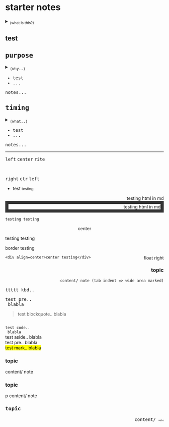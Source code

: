 

<h1>starter notes</h1>
<details>
    <summary>        
        <sub>
            (what is this?)
        </sub>
    </summary>
        <div>
            <sub>
                intrapreneur canvas, capture expectations, build common understanding of "the big picture around the work"
            </sub>
        </div>
</details>

<h2>test</h2>

<div>
    <kbd align=left>
        <h2>purpose</h2>
        <details>            
            <summary>
                <sub>
                    (why..)
                </sub>                    
            </summary>  
            
* <sub>ca what value/ impact/ outcome is desired? </sub>
* <sub>_ca_ what contribution from team is desired?</sub>
           
</details>  

* test
* ...
               
<p>
    notes...
</p>
    </kbd>
</div>


<div align=right>
    <kbd align=left>
        <h2>timing</h2>
        <details>            
            <summary>
                <sub>
                    (what..)
                </sub>                    
            </summary>  
            
* <sub>ca what value/ impact/ outcome is desired? </sub>
* <sub>_ca_ what contribution from team is desired?</sub>
           
</details>  

* test
* ...
               
<p>
    notes...
</p>
    </kbd>
</div>



<hr />

<kbd align=left>left</kbd>
<kbd align=center>center</kbd>
<kbd align=right>rite</kbd>

<br />

<kbd align=right>right</kbd>
<kbd align=center>ctr</kbd>
<kbd align=left>left</kbd>

* test <small>testing</small>

<div style="font: green; border: 10px" color="red" border="10" align=right>testing html in md</div>

<div style="font: green; border: 10px solid #333;" color="red" border="10" align=right>testing html in md</div>

    testing testing

<div align=center border=1>center</div>

testing testing

<div class="border">
    border testing
</div>

<p style="float:right">float right</p>

    <div align=center>center testing</div>

<div align=right>
<h3>topic</h3>
    
    content/ note (tab indent => wide area marked)

</div>

<kbd>ttttt  kbd.. </kbd>

<pre>
test pre..
 blabla
</pre>

<blockquote>
test blockquote..
 blabla
</blockquote>

<code>
test code..
 blabla
</code>

<aside>
test aside..
 blabla
</aside>

<section>
test pre..
 blabla
</section>

<mark>
test mark..
 blabla
</mark>




<div float=right>
<h3>topic</h3>
content/ note
</div>

<p float=right>
<h3>topic</h3>
p content/ note
</p>


<div align=right>
<kbd align=left>
<h3>topic</h3>
content/ 
    <span style="font-size: 50%">note</span>
</kbd>
</div>
